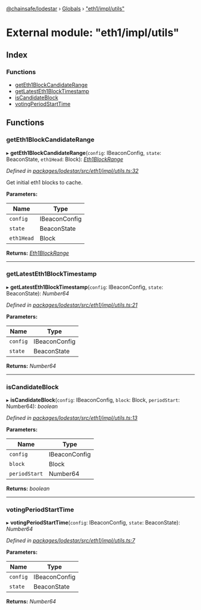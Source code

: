 [@chainsafe/lodestar](../README.md) › [Globals](../globals.md) › ["eth1/impl/utils"](_eth1_impl_utils_.md)

# External module: "eth1/impl/utils"

## Index

### Functions

* [getEth1BlockCandidateRange](_eth1_impl_utils_.md#geteth1blockcandidaterange)
* [getLatestEth1BlockTimestamp](_eth1_impl_utils_.md#getlatesteth1blocktimestamp)
* [isCandidateBlock](_eth1_impl_utils_.md#iscandidateblock)
* [votingPeriodStartTime](_eth1_impl_utils_.md#votingperiodstarttime)

## Functions

###  getEth1BlockCandidateRange

▸ **getEth1BlockCandidateRange**(`config`: IBeaconConfig, `state`: BeaconState, `eth1Head`: Block): *[Eth1BlockRange](../interfaces/_eth1_interface_.eth1blockrange.md)*

*Defined in [packages/lodestar/src/eth1/impl/utils.ts:32](https://github.com/ChainSafe/lodestar/blob/c806550/packages/lodestar/src/eth1/impl/utils.ts#L32)*

Get initial eth1 blocks to cache.

**Parameters:**

Name | Type |
------ | ------ |
`config` | IBeaconConfig |
`state` | BeaconState |
`eth1Head` | Block |

**Returns:** *[Eth1BlockRange](../interfaces/_eth1_interface_.eth1blockrange.md)*

___

###  getLatestEth1BlockTimestamp

▸ **getLatestEth1BlockTimestamp**(`config`: IBeaconConfig, `state`: BeaconState): *Number64*

*Defined in [packages/lodestar/src/eth1/impl/utils.ts:21](https://github.com/ChainSafe/lodestar/blob/c806550/packages/lodestar/src/eth1/impl/utils.ts#L21)*

**Parameters:**

Name | Type |
------ | ------ |
`config` | IBeaconConfig |
`state` | BeaconState |

**Returns:** *Number64*

___

###  isCandidateBlock

▸ **isCandidateBlock**(`config`: IBeaconConfig, `block`: Block, `periodStart`: Number64): *boolean*

*Defined in [packages/lodestar/src/eth1/impl/utils.ts:13](https://github.com/ChainSafe/lodestar/blob/c806550/packages/lodestar/src/eth1/impl/utils.ts#L13)*

**Parameters:**

Name | Type |
------ | ------ |
`config` | IBeaconConfig |
`block` | Block |
`periodStart` | Number64 |

**Returns:** *boolean*

___

###  votingPeriodStartTime

▸ **votingPeriodStartTime**(`config`: IBeaconConfig, `state`: BeaconState): *Number64*

*Defined in [packages/lodestar/src/eth1/impl/utils.ts:7](https://github.com/ChainSafe/lodestar/blob/c806550/packages/lodestar/src/eth1/impl/utils.ts#L7)*

**Parameters:**

Name | Type |
------ | ------ |
`config` | IBeaconConfig |
`state` | BeaconState |

**Returns:** *Number64*
